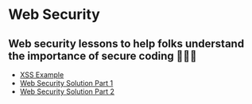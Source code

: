 # Web Security

<h2 align="left">
Web security lessons to help folks understand the importance of secure coding 👩‍💻✨
</h2>

- [XSS Example](https://github.com/angieintech/Web-Security/blob/main/Web%20Security%20Solution%20Part%201/XSSexample.md) 
- [Web Security Solution Part 1]()
- [Web Security Solution Part 2]()
